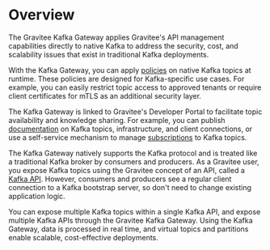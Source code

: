 # Overview

The Gravitee Kafka Gateway applies Gravitee's API management capabilities directly to native Kafka to address the security, cost, and scalability issues that exist in traditional Kafka deployments.&#x20;

With the Kafka Gateway, you can apply [policies](configure-kafka-apis/policies/) on native Kafka topics at runtime. These policies are designed for Kafka-specific use cases. For example, you can easily restrict topic access to approved tenants or require client certificates for mTLS as an additional security layer.

The Kafka Gateway is linked to Gravitee's Developer Portal to facilitate topic availability and knowledge sharing. For example, you can publish [documentation](configure-kafka-apis/documentation.md) on Kafka topics, infrastructure, and client connections, or use a self-service mechanism to manage [subscriptions](subscriptions.md) to Kafka topics.

The Kafka Gateway natively supports the Kafka protocol and is treated like a traditional Kafka broker by consumers and producers. As a Gravitee user, you expose Kafka topics using the Gravitee concept of an API, called a [Kafka API](create-kafka-apis.md#introduction). However, consumers and producers see a regular client connection to a Kafka bootstrap server, so don't need to change existing application logic.

You can expose multiple Kafka topics within a single Kafka API, and expose multiple Kafka APIs through the Gravitee Kafka Gateway. Using the Kafka Gateway, data is processed in real time, and virtual topics and partitions enable scalable, cost-effective deployments.
